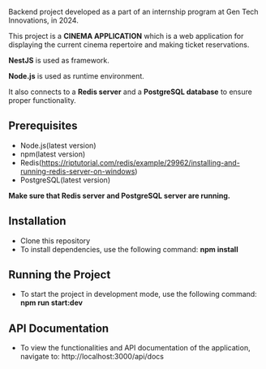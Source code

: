 Backend project developed as a part of an internship program at Gen Tech Innovations, in 2024.

This project is a **CINEMA APPLICATION** which is a web application for displaying the current cinema repertoire and making ticket reservations.

**NestJS** is used as framework.

**Node.js** is used as runtime environment.

It also connects to a **Redis server** and a **PostgreSQL database** to ensure proper functionality.

## Prerequisites

- Node.js(latest version)
- npm(latest version)
- Redis(https://riptutorial.com/redis/example/29962/installing-and-running-redis-server-on-windows)
- PostgreSQL(latest version)

**Make sure that Redis server and PostgreSQL server are running.**

## Installation

- Clone this repository
- To install dependencies, use the following command: **npm install**

## Running the Project

- To start the project in development mode, use the following command: **npm run start:dev**
## API Documentation

- To view the functionalities and API documentation of the application, navigate to: http://localhost:3000/api/docs












 
